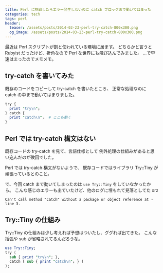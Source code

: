 ```yaml
---
title: Perl に挑戦したらエラー発生しないのに catch ブロックまで動いてはまった
categories: tech
tags: perl
header:
  teaser: /assets/posts/2014-03-23-perl-try-catch-800x300.png
  og_image: /assets/posts/2014-03-23-perl-try-catch-800x300.png
---
```


最近は Perl スクリプトが割と使われている環境に居ます。
どちらかと言うと Rubyist だったけど、折角なので Perl な世界にも飛び込んでみました。
...で早速はまったのでメモメモ。

<!--more-->

## try-catch を書いてみた

既存のコードをコピーして try-catch を書いたところ、
正常な処理なのに catch の中まで動いてはまりました。

```perl
try {
  print "try\n";
} catch {
  print "catch\n";  # ここも動く
}
```

## Perl では try-catch 構文はない

既存コードの try-catch を見て、言語仕様として
例外処理の仕組みがあると思い込んだのが敗因でした。

Perl では try-catch 構文がないようで、
既存コードではライブラリ Try::Tiny が頑張っているとのこと。

で、今回 catch まで動いてしまったのは `use Try::Tiny` をしていなかったから。
こんな感じのエラーも出ていたけど、他のログに埋もれて見落としてた orz

```console
Can't call method "catch" without a package or object reference at - line 3.
```

## Try::Tiny の仕組み

Try::Tiny の仕組みは少し考えれば予想はついたし、ググれば出てきた。
こんな括弧や sub が省略されてるんだろうな。

```perl
use Try::Tiny;
try (
  sub { print "try\n"; },
  catch ( sub { print "catch\n"; } )
);
```
